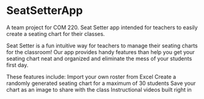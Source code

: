 # SeatSetterApp
A team project for COM 220. Seat Setter app intended for teachers to easily create a seating chart for their classes.

Seat Setter is a fun intuitive way for teachers to manage their seating charts for the classroom! Our app provides handy features than help you get your seating chart neat and organized and eliminate the mess of your students first day.

These features include: 
Import your own roster from Excel
Create a randomly generated seating chart for a maximum of 30 students
Save your chart as an image to share with the class
Instructional videos built right in
